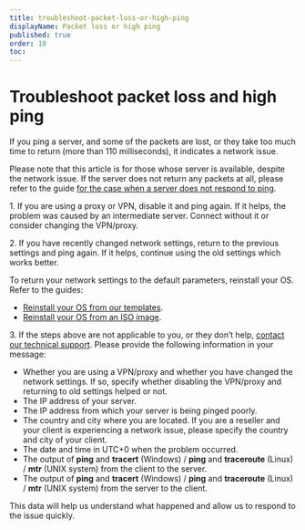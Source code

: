 ```yaml
---
title: troubleshoot-packet-loss-or-high-ping
displayName: Packet loss or high ping
published: true
order: 10
toc:
---
```

# Troubleshoot packet loss and high ping

If you ping a server, and some of the packets are lost, or they take too much time to return (more than 110 milliseconds), it indicates a network issue.

Please note that this article is for those whose server is available, despite the network issue. If the server does not return any packets at all, please refer to the guide <a href="https://gcore.com/docs/hosting/virtual-servers/troubleshooting/troubleshoot-a-server-that-is-not-responding-to-ping-requests 
" target="_blank">for the case when a server does not respond to ping</a>.

1\. If you are using a proxy or VPN, disable it and ping again. If it helps, the problem was caused by an intermediate server. Connect without it or consider changing the VPN/proxy.

2\. If you have recently changed network settings, return to the previous settings and ping again. If it helps, continue using the old settings which works better.

To return your network settings to the default parameters, reinstall your OS. Refer to the guides:

- <a href="https://gcore.com/docs/hosting/dedicated-servers/manage/operating-system/install-a-linux-os-from-a-template" target="_blank">Reinstall your OS from our templates</a>. 
- <a href="https://gcore.com/docs/hosting/dedicated-servers/manage/operating-system/install-a-linux-os-from-your-iso-image" target="_blank">Reinstall your OS from an ISO image</a>.

3\. If the steps above are not applicable to you, or they don’t help, <a href="https://gcore.com/docs/hosting/contact-our-technical-support" target="_blank">contact our technical support</a>. Please provide the following information in your message:

- Whether you are using a VPN/proxy and whether you have changed the network settings. If so, specify whether disabling the VPN/proxy and returning to old settings helped or not.
- The IP address of your server.
- The IP address from which your server is being pinged poorly.
- The country and city where you are located. If you are a reseller and your client is experiencing a network issue, please specify the country and city of your client.
- The date and time in UTC+0 when the problem occurred.
- The output of **ping** and **tracert** (Windows) / **ping** and **traceroute** (Linux) / **mtr** (UNIX system) from the client to the server.
- The output of **ping** and **tracert** (Windows) / **ping** and **traceroute** (Linux) / **mtr** (UNIX system) from the server to the client.

This data will help us understand what happened and allow us to respond to the issue quickly.